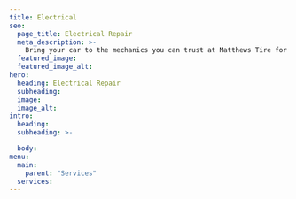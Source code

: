 ```yaml
---
title: Electrical
seo:
  page_title: Electrical Repair
  meta_description: >-
    Bring your car to the mechanics you can trust at Matthews Tire for replacement car batteries, starters and any other electrical repair service.
  featured_image:
  featured_image_alt:
hero:
  heading: Electrical Repair
  subheading:
  image:
  image_alt:
intro:
  heading:
  subheading: >-

  body:
menu:
  main:
    parent: "Services"
  services:
---
```


